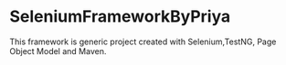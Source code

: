 # SeleniumFrameworkByPriya

This framework is generic project created with Selenium,TestNG, Page Object Model and Maven.
